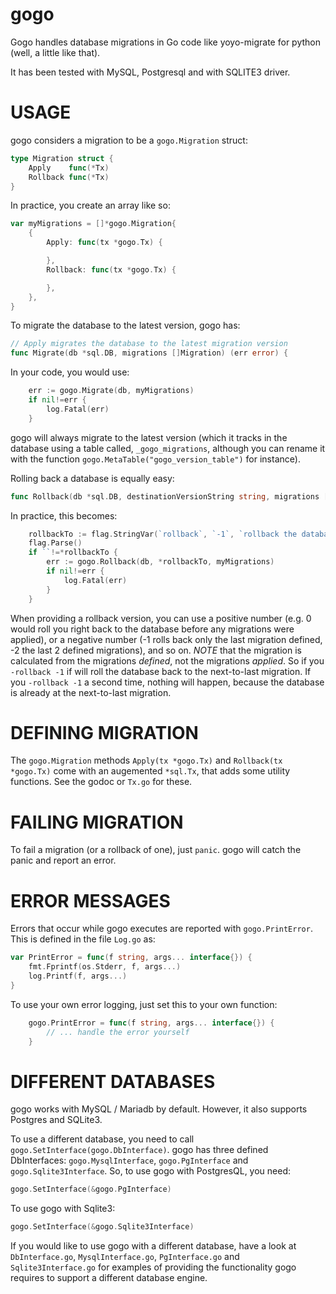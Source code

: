 gogo
====

Gogo handles database migrations in Go code like yoyo-migrate for python (well, a little like that).

It has been tested with MySQL, Postgresql and with SQLITE3 driver.

USAGE
=====
gogo considers a migration to be a `gogo.Migration` struct:
```go
type Migration struct {
	Apply    func(*Tx)
	Rollback func(*Tx)
}
```
In practice, you create an array like so:
```go
var myMigrations = []*gogo.Migration{
	{
		Apply: func(tx *gogo.Tx) {

		},
		Rollback: func(tx *gogo.Tx) {

		},
	},
}
```
To migrate the database to the latest version, gogo has:
```go
// Apply migrates the database to the latest migration version
func Migrate(db *sql.DB, migrations []Migration) (err error) {
```
In your code, you would use:
```go
	err := gogo.Migrate(db, myMigrations)
	if nil!=err {
		log.Fatal(err)
	}
```
gogo will always migrate to the latest version (which it tracks in the database using a table called, `_gogo_migrations`, although you can rename it with the function `gogo.MetaTable("gogo_version_table")` for instance).

Rolling back a database is equally easy:
```go
func Rollback(db *sql.DB, destinationVersionString string, migrations []Migration) (err error) {
```
In practice, this becomes:
```go
	rollbackTo := flag.StringVar(`rollback`, `-1`, `rollback the database version to the nth-to-last migration`)
	flag.Parse()
	if ``!=*rollbackTo {
		err := gogo.Rollback(db, *rollbackTo, myMigrations)
		if nil!=err {
			log.Fatal(err)
		}
	}
```
When providing a rollback version, you can use a positive number (e.g. 0 would roll you right back to the database before any migrations were applied), or a negative number (-1 rolls back only the last migration defined, -2 the last 2 defined migrations), and so on. *NOTE* that the migration is calculated from the migrations _defined_, not the migrations _applied_. So if you `-rollback -1` if will roll the database back to the next-to-last migration. If you `-rollback -1` a second time, nothing will happen, because the database is already at the next-to-last migration.

DEFINING MIGRATION
==================
The `gogo.Migration` methods `Apply(tx *gogo.Tx)` and `Rollback(tx *gogo.Tx)` come with an augemented `*sql.Tx`, that
adds some utility functions. See the godoc or `Tx.go` for these.

FAILING MIGRATION
=================
To fail a migration (or a rollback of one), just `panic`. gogo will catch the panic and report an error.

ERROR MESSAGES
==============
Errors that occur while gogo executes are reported with `gogo.PrintError`. This is defined in the file `Log.go` as:

```go
var PrintError = func(f string, args... interface{}) {
	fmt.Fprintf(os.Stderr, f, args...)
	log.Printf(f, args...)	
}
```
To use your own error logging, just set this to your own function:
```go
	gogo.PrintError = func(f string, args... interface{}) {
		// ... handle the error yourself
	}
```

DIFFERENT DATABASES
===================
gogo works with MySQL / Mariadb by default. However, it also supports Postgres and SQLite3.

To use a different database, you need to call `gogo.SetInterface(gogo.DbInterface)`. gogo has three defined DbInterfaces: `gogo.MysqlInterface`, `gogo.PgInterface` and `gogo.Sqlite3Interface`. So, to use gogo with PostgresQL, you need:

```go
gogo.SetInterface(&gogo.PgInterface)
```

To use gogo with Sqlite3:

```go
gogo.SetInterface(&gogo.Sqlite3Interface)
```

If you would like to use gogo with a different database, have a look at `DbInterface.go`, `MysqlInterface.go`, `PgInterface.go` and `Sqlite3Interface.go` for examples of providing the functionality gogo requires to support a different database engine.